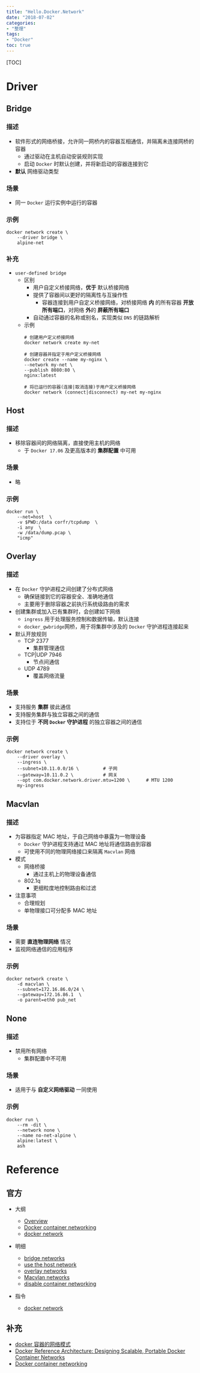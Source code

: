 ```yaml
---
title: "Hello.Docker.Network"
date: "2018-07-02"
categories:
- "整理"
tags:
- "Docker"
toc: true
---
```


[TOC]

# Driver
## Bridge
### 描述
- 软件形式的网络桥接，允许同一网桥内的容器互相通信，并隔离未连接网桥的容器
    - 通过驱动在主机自动安装规则实现
    - 启动 `Docker` 时默认创建，并将新启动的容器连接到它
- **默认** 网络驱动类型

### 场景
- 同一 `Docker` 运行实例中运行的容器

### 示例
``` Docker
docker network create \
    --driver bridge \
    alpine-net
```

### 补充
- `user-defined bridge`
    - 区别
        - 用户自定义桥接网络，**优于** 默认桥接网络
        - 提供了容器间以更好的隔离性与互操作性
            - 容器连接到用户自定义桥接网络，对桥接网络 **内** 的所有容器 **开放所有端口**，对网络 **外**的 **屏蔽所有端口**
        - 自动通过容器的名称或别名，实现类似 `DNS` 的链路解析
    - 示例
        ``` Docker
        # 创建用户定义桥接网络
        docker network create my-net

        # 创建容器并指定于用户定义桥接网络
        docker create --name my-nginx \
        --network my-net \
        --publish 8080:80 \
        nginx:latest

        # 将已运行的容器(连接|取消连接)于用户定义桥接网络
        docker network (connect|disconnect) my-net my-nginx
        ```

## Host
### 描述
- 移除容器间的网络隔离，直接使用主机的网络
    - 于 `Docker 17.06` 及更高版本的 **集群配置** 中可用

### 场景
- 略

### 示例
``` Docker
docker run \
    --net=host  \
    -v $PWD:/data corfr/tcpdump  \
    -i any  \
    -w /data/dump.pcap \ 
    "icmp"
```

## Overlay
### 描述
- 在 `Docker` 守护进程之间创建了分布式网络
    - 确保链接到它的容器安全、准确地通信
    - 主要用于删除容器之前执行系统级路由的需求
- 创建集群或加入已有集群时，会创建如下网络
    - `ingress` 用于处理服务控制和数据传输，默认连接
    - `docker_gwbridge`网桥，用于将集群中涉及的 `Docker` 守护进程连接起来
- 默认开放规则
    - TCP 2377
        - 集群管理通信
    - TCP|UDP 7946
        - 节点间通信
    - UDP 4789
        - 覆盖网络流量

### 场景
- 支持服务 **集群** 彼此通信
- 支持服务集群与独立容器之间的通信
- 支持位于 **不同 `Docker` 守护进程** 的独立容器之间的通信

### 示例
``` Docker
docker network create \
    --driver overlay \
    --ingress \
    --subnet=10.11.0.0/16 \         # 子网
    --gateway=10.11.0.2 \           # 网关
    --opt com.docker.network.driver.mtu=1200 \      # MTU 1200
    my-ingress
```

## Macvlan
### 描述
- 为容器指定 MAC 地址，于自己网络中暴露为一物理设备
    - `Docker` 守护进程支持通过 MAC 地址将通信路由到容器
    - 可使用不同的物理网络接口来隔离 `Macvlan` 网络
- 模式
    - 网络桥接
        - 通过主机上的物理设备通信
    - 802.1q
        - 更细粒度地控制路由和过滤
- 注意事项
    - 合理规划
    - 单物理接口可分配多 MAC 地址
### 场景
- 需要 **直连物理网络** 情况
- 监视网络通信的应用程序

### 示例
``` Docker
docker network create \
    -d macvlan \
    --subnet=172.16.86.0/24 \
    --gateway=172.16.86.1  \
    -o parent=eth0 pub_net
```

## None
### 描述
- 禁用所有网络
    - 集群配置中不可用

### 场景
- 适用于与 **自定义网络驱动** 一同使用

### 示例
``` Docker
docker run \
    --rm -dit \
    --network none \
    --name no-net-alpine \
    alpine:latest \
    ash
```



# Reference
## 官方
- 大纲
    - [Overview](https://docs.docker.com/network/)
    - [Docker container networking](https://docs.docker.com/v17.09/engine/userguide/networking/)
    - [docker network](https://docs.docker.com/engine/reference/commandline/network/)

- 明细
    - [bridge networks](https://docs.docker.com/network/bridge/)
    - [use the host network](https://docs.docker.com/network/host/)
    - [overlay networks](https://docs.docker.com/network/overlay/)
    - [Macvlan networks](https://docs.docker.com/network/macvlan/)
    - [disable container networking](https://docs.docker.com/network/none/)

- 指令    
    - [docker network](https://docs.docker.com/engine/reference/commandline/network/)

## 补充
- [docker 容器的网络模式](http://cizixs.com/2016/06/12/docker-network-modes-explained)
- [Docker Reference Architecture: Designing Scalable, Portable Docker Container Networks](http://success.docker.com/article/networking)
- [Docker container networking](https://docs.docker.com/v17.09/engine/userguide/networking/)